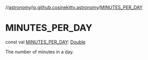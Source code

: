 //[astronomy](../../index.md)/[io.github.cosinekitty.astronomy](index.md)/[MINUTES_PER_DAY](-m-i-n-u-t-e-s_-p-e-r_-d-a-y.md)

# MINUTES_PER_DAY

const val [MINUTES_PER_DAY](-m-i-n-u-t-e-s_-p-e-r_-d-a-y.md): [Double](https://kotlinlang.org/api/latest/jvm/stdlib/kotlin/-double/index.html)

The number of minutes in a day.
